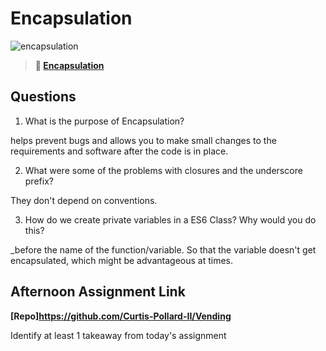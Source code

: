 # Encapsulation

![encapsulation](https://bcw.blob.core.windows.net/public/img/journals/5838157482080222)

> **📖 [Encapsulation](https://codeworksacademy.com/fs-student-guide/resources/wk3/02-Encapsulation)**

## Questions

1. What is the purpose of Encapsulation?

helps prevent bugs and allows you to make small changes to the requirements and software after the code is in place.

2. What were some of the problems with closures and the underscore prefix?

They don't depend on conventions.

3. How do we create private variables in a ES6 Class? Why would you do this?

_before the name of the function/variable. So that the variable doesn't get encapsulated, which might be advantageous at times.

## Afternoon Assignment Link

**[Repo]https://github.com/Curtis-Pollard-II/Vending**

Identify at least 1 takeaway from today's assignment
